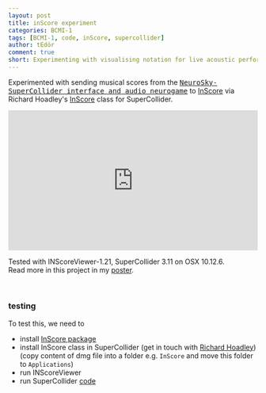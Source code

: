 ```yaml
---
layout: post
title: inScore experiment
categories: BCMI-1
tags: [BCMI-1, code, inScore, supercollider]
author: tEdör
comment: true
short: Experimenting with visualising notation for live acoustic performers.
---
```

Experimented with sending musical scores from the [<kbd>NeuroSky-SuperCollider interface and audio neurogame</kbd>](/neurosky-supercollider-interface-and-audio-neurogame/) to [InScore](http://inscore.sourceforge.net/) via Richard Hoadley's [InScore](http://rhoadley.net/software/index.php) class for SuperCollider.


<div style="left: 0; width: 100%; height: 0; position: relative; padding-bottom: 56.2493%;"><iframe src="https://www.youtube.com/embed/PDo3J7MHPGg?rel=0&amp;showinfo=0" style="border: 0; top: 0; left: 0; width: 100%; height: 100%; position: absolute;" allowfullscreen scrolling="no"></iframe></div>

Tested with INScoreViewer-1.21, SuperCollider 3.11 on OSX 10.12.6.
<br>
Read more in this project in my [poster](/ARU-research-conference-poster/).

<br>

### testing
To test this, we need to

- install [InScore package](http://inscore.sourceforge.net/#download)
- install InScore class in SuperCollider (get in touch with [Richard Hoadley](http://rhoadley.net/)) (copy content of dmg file into a folder e.g. `InScore` and move this folder to `Applications`)
- run INScoreViewer
- run SuperCollider [code](https://github.com/krisztian-hofstadter-tedor/NeuroSky-SuperCollider/tree/master/sequencer/InScore)


